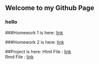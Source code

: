 ## Welcome to my Github Page


### hello

###Homework 1 is here: 
[link](/files/homework1.html)

###Homework 2 is here: 
[link](/files/IE360HW2.html)



##Project is here:
Html File : [link](/files/Project/project_report.html)  
Rmd File : [link](/files/Project/project_report.ipynb)
